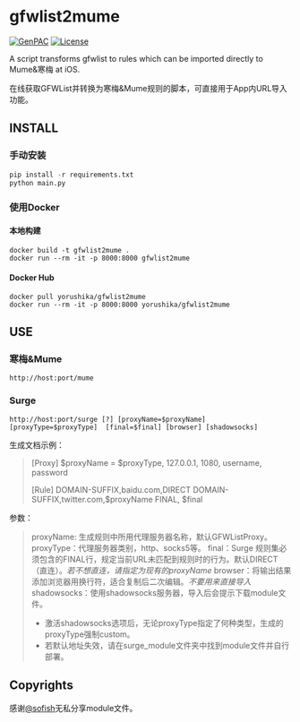 # gfwlist2mume

[![GenPAC](https://img.shields.io/badge/workwith-genpac-brightgreen.svg)](https://github.com/JinnLynn/GenPAC) [![License](https://img.shields.io/badge/license-GPL--3.0-brightgreen.svg)](https://github.com/yorushika/gfwlist2mume/blob/master/LICENSE)

A script transforms gfwlist to rules which can be imported directly to Mume&寒梅 at iOS.

在线获取GFWList并转换为寒梅&Mume规则的脚本，可直接用于App内URL导入功能。

## INSTALL

### 手动安装

```python
pip install -r requirements.txt
python main.py
```

### 使用Docker

#### 本地构建

```docker
docker build -t gfwlist2mume .
docker run --rm -it -p 8000:8000 gfwlist2mume
```

#### Docker Hub

```docker
docker pull yorushika/gfwlist2mume
docker run --rm -it -p 8000:8000 yorushika/gfwlist2mume
```

## USE

### 寒梅&Mume

```
http://host:port/mume
```

### Surge

```
http://host:port/surge [?] [proxyName=$proxyName] [proxyType=$proxyType]  [final=$final] [browser] [shadowsocks]
```

生成文档示例：

> [Proxy]
> $proxyName = $proxyType, 127.0.0.1, 1080, username, password
>
> [Rule]
> DOMAIN-SUFFIX,baidu.com,DIRECT
> DOMAIN-SUFFIX,twitter.com,$proxyName
> FINAL, $final


参数：

> proxyName: 生成规则中所用代理服务器名称，默认GFWListProxy。
> proxyType：代理服务器类别，http、socks5等。
> final：Surge 规则集必须包含的FINAL行，规定当前URL未匹配到规则时的行为。默认DIRECT（直连）。*若不想直连，请指定为现有的proxyName* 
> browser：将输出结果添加浏览器用换行符，适合复制后二次编辑。*不要用来直接导入*
> shadowsocks：使用shadowsocks服务器，导入后会提示下载module文件。
> * 激活shadowsocks选项后，无论proxyType指定了何种类型，生成的proxyType强制custom。
> * 若默认地址失效，请在surge_module文件夹中找到module文件并自行部署。

## Copyrights

感谢[@sofish](https://github.com/sofish)无私分享module文件。